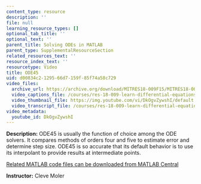 ```yaml
---
content_type: resource
description: ''
file: null
learning_resource_types: []
optional_tab_title: ''
optional_text: ''
parent_title: Solving ODEs in MATLAB
parent_type: SupplementalResourceSection
related_resources_text: ''
resource_index_text: ''
resourcetype: Video
title: ODE45
uid: d00834c2-1295-66d7-159f-85f74a58c729
video_files:
  archive_url: https://archive.org/download/MITRES18-009F15/MITRES18-009F15_odes_06_300k.mp4
  video_captions_file: /courses/res-18-009-learn-differential-equations-up-close-with-gilbert-strang-and-cleve-moler-fall-2015/8bbc7b5d270e5a64bee878f7f1f7e3b0_DkOgvZywshI.vtt
  video_thumbnail_file: https://img.youtube.com/vi/DkOgvZywshI/default.jpg
  video_transcript_file: /courses/res-18-009-learn-differential-equations-up-close-with-gilbert-strang-and-cleve-moler-fall-2015/335a2374521a9bcee64d8d6c8f27abc6_DkOgvZywshI.pdf
video_metadata:
  youtube_id: DkOgvZywshI
---
```


**Description:** ODE45 is usually the function of choice among the ODE solvers. It compares methods of orders four and five to estimate error and determine step size. ODE45 is so accurate that its default behavior is to use its interpolant to provide results at intermediate points.

[Related MATLAB code files can be downloaded from MATLAB Central](http://www.mathworks.com/matlabcentral/fileexchange/54611)

**Instructor:** Cleve Moler